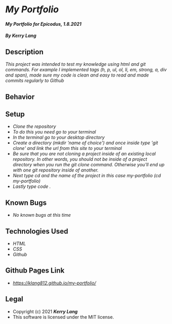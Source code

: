 # *My Portfolio*

#### *My Portfolio for Epicodus, 1.8.2021*

#### *By Kerry Lang*

## Description
_This project was intended to test my knowledge using html and git commands. For example I implemented tags (h, p, ul, ol, li, em, strong, a, div and span), made sure my code is clean and easy to read and made commits regularly to Github_

## Behavior

## Setup
* _Clone the repository_
* _To do this you need go to your terminal_
* _In the terminal go to your desktop directory_
* _Create a directory (mkdir 'name of choice') and once inside type 'git clone' and link the url from this site to your terminal_
* _Be sure that you are not cloning a project inside of an existing local repository. In other words, you should not be inside of a project directory when you run the git clone command. Otherwise you'll end up with one git repository inside of another._
* _Next type cd and the name of the project in this case my-portfolio (cd my-portfolio)_
* _Lastly type code ._





## Known Bugs
* _No known bugs at this time_

## Technologies Used
* _HTML_
* _CSS_
* _Github_

## Github Pages Link
* _https://klang812.github.io/my-portfolio/_

## Legal
* Copyright (c) 2021 **_Kerry Lang_**
* This software is licensed under the MIT license.